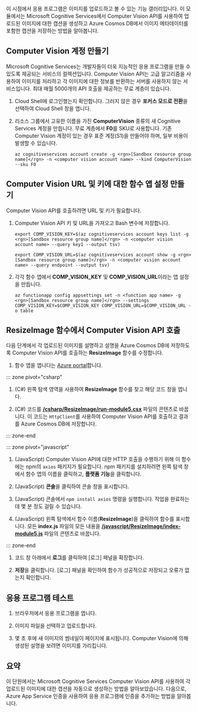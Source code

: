 이 시점에서 응용 프로그램은 이미지를 업로드하고 볼 수 있는 기능 갤러리입니다. 이 모듈에서는 Microsoft Cognitive Services에서 Computer Vision API를 사용하여 업로드된 이미지에 대한 캡션을 생성하고 Azure Cosmos DB에서 이미지 메타데이터를 포함한 캡션을 저장하는 방법을 알아봅니다.

## <a name="create-a-computer-vision-account"></a>Computer Vision 계정 만들기

Microsoft Cognitive Services는 개발자들이 더욱 지능적인 응용 프로그램을 만들 수 있도록 제공되는 서비스의 컬렉션입니다. Computer Vision API는 고급 알고리즘을 사용하여 이미지를 처리하고 각 이미지에 대한 정보를 반환하는 서버를 사용하지 않는 서비스입니다. 최대 매월 5000개의 API 호출을 제공하는 무료 계층이 있습니다.

1. Cloud Shell에 로그인했는지 확인합니다. 그러지 않은 경우 **포커스 모드로 전환**을 선택하여 Cloud Shell 창을 엽니다. 

1. 리소스 그룹에서 고유한 이름을 가진 **ComputerVision** 종류의 새 Cognitive Services 계정을 만듭니다. 무료 계층에서 **F0**를 SKU로 사용합니다. 기존 Computer Vision 계정이 있는 경우 표준 계정(S1)을 만들어야 하며, 일부 비용이 발생할 수 있습니다.

    ```azurecli
    az cognitiveservices account create -g <rgn>[Sandbox resource group name]</rgn> -n <computer vision account name> --kind ComputerVision --sku F0
    ```


## <a name="create-function-app-settings-for-computer-vision-url-and-key"></a>Computer Vision URL 및 키에 대한 함수 앱 설정 만들기

Computer Vision API를 호출하려면 URL 및 키가 필요합니다.

1. Computer Vision API 키 및 URL을 가져오고 Bash 변수에 저장합니다.

    ```azurecli
    export COMP_VISION_KEY=$(az cognitiveservices account keys list -g <rgn>[Sandbox resource group name]</rgn> -n <computer vision account name> --query key1 --output tsv)
    ```
    ```azurecli
    export COMP_VISION_URL=$(az cognitiveservices account show -g <rgn>[Sandbox resource group name]</rgn> -n <computer vision account name> --query endpoint --output tsv)
    ```

1. 각각 함수 앱에서 **COMP_VISION_KEY** 및 **COMP_VISION_URL**이라는 앱 설정을 만듭니다.

    ```azurecli
    az functionapp config appsettings set -n <function app name> -g <rgn>[Sandbox resource group name]</rgn> --settings COMP_VISION_KEY=$COMP_VISION_KEY COMP_VISION_URL=$COMP_VISION_URL -o table
    ```

## <a name="call-the-computer-vision-api-from-the-resizeimage-function"></a>ResizeImage 함수에서 Computer Vision API 호출

다음 단계에서 각 업로드된 이미지를 설명하고 설명을 Azure Cosmos DB에 저장하도록 Computer Vision API를 호출하는 **ResizeImage** 함수를 수정합니다.

1. 함수 앱을 엽니다는 [Azure portal](https://portal.azure.com/?azure-portal=true)합니다.

::: zone pivot="csharp"

1. (C#) 왼쪽 탐색 영역을 사용하여 **ResizeImage** 함수를 찾고 해당 코드 창을 엽니다.

1. (C#) 코드를 [**/csharp/ResizeImage/run-module5.csx**](https://raw.githubusercontent.com/Azure-Samples/functions-first-serverless-web-application/master/csharp/ResizeImage/run-module5.csx) 파일의 콘텐츠로 바꿉니다. 이 코드는 `HttpClient`를 사용하여 Computer Vision API를 호출하고 결과를 Azure Cosmos DB에 저장합니다.

::: zone-end

::: zone pivot="javascript"

1. (JavaScript) Computer Vision API에 대한 HTTP 호출을 수행하기 위해 이 함수에는 npm의 `axios` 패키지가 필요합니다. npm 패키지를 설치하려면 왼쪽 탐색 창에서 함수 앱의 이름을 클릭하고, **플랫폼 기능**을 클릭합니다.

1. (JavaScript) **콘솔**을 클릭하여 콘솔 창을 표시합니다.

1. (JavaScript) 콘솔에서 `npm install axios` 명령을 실행합니다. 작업을 완료하는 데 몇 분 정도 걸릴 수 있습니다.

1. (JavaScript) 왼쪽 탐색에서 함수 이름(**ResizeImage**)을 클릭하여 함수를 표시합니다. 모든 **index.js** 파일의 모든 내용을 [**/javascript/ResizeImage/index-module5.js**](https://raw.githubusercontent.com/Azure-Samples/functions-first-serverless-web-application/master/javascript/ResizeImage/index-module5.js) 파일의 콘텐츠로 바꿉니다.

::: zone-end

1. 코드 창 아래에서 **로그**를 클릭하여 [로그] 패널을 확장합니다.

1. **저장**을 클릭합니다. [로그] 패널을 확인하여 함수가 성공적으로 저장되고 오류가 없는지 확인합니다.

## <a name="test-the-application"></a>응용 프로그램 테스트

1. 브라우저에서 응용 프로그램을 엽니다.

1. 이미지 파일을 선택하고 업로드합니다.

1. 몇 초 후에 새 이미지의 썸네일이 페이지에 표시됩니다. Computer Vision에 의해 생성된 설명을 보려면 이미지를 가리킵니다.

## <a name="summary"></a>요약

이 단원에서는 Microsoft Cognitive Services Computer Vision API를 사용하여 각 업로드된 이미지에 대한 캡션을 자동으로 생성하는 방법을 알아보았습니다. 다음으로, Azure App Service 인증을 사용하여 응용 프로그램에 인증을 추가하는 방법을 알아봅니다.